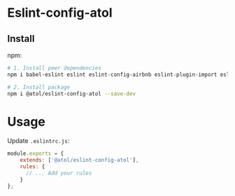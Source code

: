 # Eslint-config-atol

## Install

npm: 

```bash
# 1. Install peer dependencies
npm i babel-eslint eslint eslint-config-airbnb eslint-plugin-import eslint-plugin-react --save-dev

# 2. Install package
npm i @atol/eslint-config-atol --save-dev
```

# Usage

Update `.eslintrc.js`:

```js
module.exports = {
    extends: ['@atol/eslint-config-atol'],
    rules: {
      // ... Add your rules
    }
};
```

